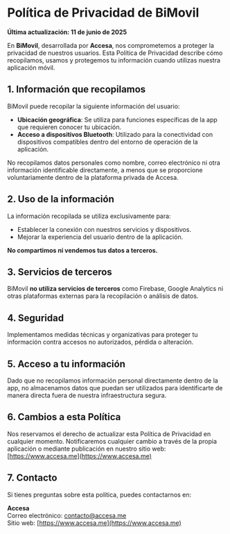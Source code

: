 # Política de Privacidad de BiMovil

**Última actualización: 11 de junio de 2025**

En **BiMovil**, desarrollada por **Accesa**, nos comprometemos a proteger la privacidad de nuestros usuarios. Esta Política de Privacidad describe cómo recopilamos, usamos y protegemos tu información cuando utilizas nuestra aplicación móvil.

## 1. Información que recopilamos

BiMovil puede recopilar la siguiente información del usuario:

- **Ubicación geográfica**: Se utiliza para funciones específicas de la app que requieren conocer tu ubicación.
- **Acceso a dispositivos Bluetooth**: Utilizado para la conectividad con dispositivos compatibles dentro del entorno de operación de la aplicación.

No recopilamos datos personales como nombre, correo electrónico ni otra información identificable directamente, a menos que se proporcione voluntariamente dentro de la plataforma privada de Accesa.

## 2. Uso de la información

La información recopilada se utiliza exclusivamente para:

- Establecer la conexión con nuestros servicios y dispositivos.
- Mejorar la experiencia del usuario dentro de la aplicación.

**No compartimos ni vendemos tus datos a terceros.**

## 3. Servicios de terceros

BiMovil **no utiliza servicios de terceros** como Firebase, Google Analytics ni otras plataformas externas para la recopilación o análisis de datos.

## 4. Seguridad

Implementamos medidas técnicas y organizativas para proteger tu información contra accesos no autorizados, pérdida o alteración.

## 5. Acceso a tu información

Dado que no recopilamos información personal directamente dentro de la app, no almacenamos datos que puedan ser utilizados para identificarte de manera directa fuera de nuestra infraestructura segura.

## 6. Cambios a esta Política

Nos reservamos el derecho de actualizar esta Política de Privacidad en cualquier momento. Notificaremos cualquier cambio a través de la propia aplicación o mediante publicación en nuestro sitio web: [https://www.accesa.me](https://www.accesa.me)

## 7. Contacto

Si tienes preguntas sobre esta política, puedes contactarnos en:

**Accesa**  
Correo electrónico: contacto@accesa.me  
Sitio web: [https://www.accesa.me](https://www.accesa.me)

